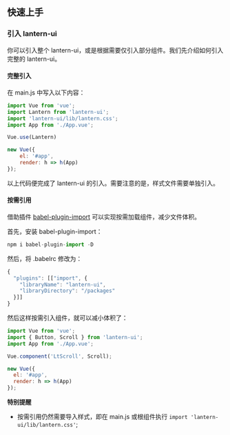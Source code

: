 ## 快速上手

### 引入 lantern-ui

你可以引入整个 lantern-ui，或是根据需要仅引入部分组件。我们先介绍如何引入完整的 lantern-ui。

#### 完整引入

在 main.js 中写入以下内容：

```js
import Vue from 'vue';
import Lantern from 'lantern-ui';
import 'lantern-ui/lib/lantern.css';
import App from './App.vue';

Vue.use(Lantern)

new Vue({
    el: '#app',
    render: h => h(App)
});

```

以上代码便完成了 lantern-ui 的引入。需要注意的是，样式文件需要单独引入。

#### 按需引用

借助插件 [babel-plugin-import](https://github.com/ant-design/babel-plugin-import) 可以实现按需加载组件，减少文件体积。

首先，安装 babel-plugin-import：

```js
npm i babel-plugin-import -D
```

然后，将 .babelrc 修改为：

```js
{
  "plugins": [["import", {
    "libraryName": "lantern-ui",
    "libraryDirectory": "/packages"
  }]]
}
```

然后这样按需引入组件，就可以减小体积了：

```js
import Vue from 'vue';
import { Button, Scroll } from 'lantern-ui';
import App from './App.vue';

Vue.component('LtScroll', Scroll);

new Vue({
  el: '#app',
  render: h => h(App)
});
```

**特别提醒**
 - 按需引用仍然需要导入样式，即在 main.js 或根组件执行 `import 'lantern-ui/lib/lantern.css'`;
